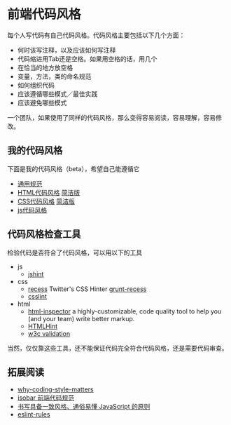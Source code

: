 # 前端代码风格
每个人写代码有自己代码风格。代码风格主要包括以下几个方面：
* 何时该写注释，以及应该如何写注释
* 代码缩进用Tab还是空格。如果用空格的话，用几个
* 在恰当的地方放空格
* 变量，方法，类的命名规范
* 如何组织代码
* 应该遵循哪些模式／最佳实践
* 应该避免哪些模式

一个团队，如果使用了同样的代码风格，那么变得容易阅读，容易理解，容易修改。    

## 我的代码风格
下面是我的代码风格（beta），希望自己能遵循它
* [通用规范](common.md)
* [HTML代码风格](html-style.md) [简洁版](html-style-simple.md)
* [CSS代码风格](css-style.md) [简洁版](css-style-simple.md)
* [js代码风格](javascript-style.md)

## 代码风格检查工具
检验代码是否符合了代码风格，可以用以下的工具
* js
	* [jshint](jshint.md)
* css
	* [recess](https://github.com/twitter/recess) Twitter's CSS Hinter [grunt-recess](https://www.npmjs.org/package/grunt-recess)
	* [csslint](csslint.md)
* html
	* [html-inspector](https://github.com/philipwalton/html-inspector) a highly-customizable, code quality tool to help you (and your team) write better markup.
	* [HTMLHint](https://github.com/yaniswang/HTMLHint)
	* [w3c validation](http://validator.w3.org/nu/)

当然，仅仅靠这些工具，还不能保证代码完全符合代码风格，还是需要代码审查。

## 拓展阅读
* [why-coding-style-matters](http://www.smashingmagazine.com/2012/10/25/why-coding-style-matters/)
* [isobar 前端代码规范](http://coderlmn.github.io/code-standards/)
* [书写具备一致风格、通俗易懂 JavaScript 的原则](https://github.com/rwaldron/idiomatic.js/tree/master/translations/zh_CN)
* [eslint-rules](https://github.com/bahmutov/eslint-rules)

